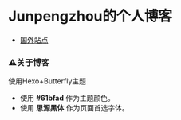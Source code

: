 # Junpengzhou的个人博客


- [国外站点]([https://junpengzhou.github.io](https://junpengzhou.github.io/))

### ⚠️关于博客

使用Hexo+Butterfly主题

* 使用 **#61bfad** 作为主题颜色。
* 使用 **思源黑体** 作为页面首选字体。
